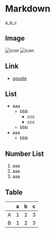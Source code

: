 # Markdown

a_b_c

## Image

![icon](https://tktwr.github.io/memo/images/icon.png)
![icon](https://tktwr.github.io/memo/images/icon.png)

## Link

- [google](https://www.google.com/)

## List

- aaa
  - bbb
    - ccc
    - ccc
  - bbb
- aaa
  - bbb

## Number List

1. aaa
2. aaa
3. aaa

## Table

|   | a | b | c |
|---|---|---|---|
| A | 1 | 2 | 3 |
| B | 1 | 2 | 3 |


